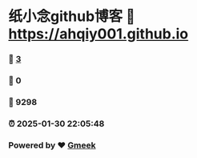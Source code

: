 # 纸小念github博客 :link: https://ahqiy001.github.io 
### :page_facing_up: [3](https://ahqiy001.github.io/tag.html) 
### :speech_balloon: 0 
### :hibiscus: 9298 
### :alarm_clock: 2025-01-30 22:05:48 
### Powered by :heart: [Gmeek](https://github.com/Meekdai/Gmeek)

